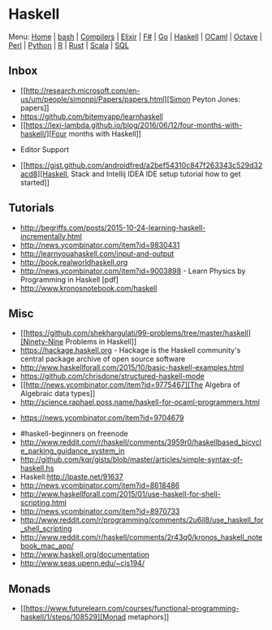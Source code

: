 # Haskell

Menu: [Home](README.md) | [bash](bash.md) | [Compilers](compilers.md) | [Elixir](elixir.md) |  [F#](fsharp.ms) | [Go](go.md) | [Haskell](haskell.md) | [OCaml](ocaml.md) | [Octave](octave.md) | [Perl](perl.org) | [Python](python.md) | [R](r.md) | [Rust](rust.md) | [Scala](scala.md)  | [SQL](sql.md)


## Inbox
+ [[http://research.microsoft.com/en-us/um/people/simonpj/Papers/papers.html][Simon Peyton Jones: papers]]
+ https://github.com/bitemyapp/learnhaskell
+ [[https://lexi-lambda.github.io/blog/2016/06/12/four-months-with-haskell/][Four months with Haskell]]
* Editor Support 
+ [[https://gist.github.com/androidfred/a2bef54310c847f263343c529d32acd8][Haskell, Stack and Intellij IDEA IDE setup tutorial how to get started]]

## Tutorials

+ http://begriffs.com/posts/2015-10-24-learning-haskell-incrementally.html
+ http://news.ycombinator.com/item?id=9830431
+ http://learnyouahaskell.com/input-and-output
+ http://book.realworldhaskell.org
+ http://news.ycombinator.com/item?id=9003898 - Learn Physics by Programming in Haskell [pdf]
+ http://www.kronosnotebook.com/haskell

## Misc
+ [[https://github.com/shekhargulati/99-problems/tree/master/haskell][Ninety-Nine Problems in Haskell]]
+ https://hackage.haskell.org - Hackage is the Haskell community's central package archive of open source software
+ http://www.haskellforall.com/2015/10/basic-haskell-examples.html
+ https://github.com/chrisdone/structured-haskell-mode
+ [[http://news.ycombinator.com/item?id=9775467][The Algebra of Algebraic data types]]
+ http://science.raphael.poss.name/haskell-for-ocaml-programmers.html
 - https://news.ycombinator.com/item?id=9704679
+ #haskell-beginners on freenode
+ http://www.reddit.com/r/haskell/comments/3959r0/haskellbased_bicycle_parking_guidance_system_in
+ http://github.com/kqr/gists/blob/master/articles/simple-syntax-of-haskell.hs
+ Haskell:http://lpaste.net/91637
+ http://news.ycombinator.com/item?id=8618486
+ http://www.haskellforall.com/2015/01/use-haskell-for-shell-scripting.html
 + http://news.ycombinator.com/item?id=8970733
+ http://www.reddit.com/r/programming/comments/2u6il8/use_haskell_for_shell_scripting
+ http://www.reddit.com/r/haskell/comments/2r43q0/kronos_haskell_notebook_mac_app/
+ http://www.haskell.org/documentation
+ http://www.seas.upenn.edu/~cis194/

## Monads
+ [[https://www.futurelearn.com/courses/functional-programming-haskell/1/steps/108529][Monad metaphors]]
